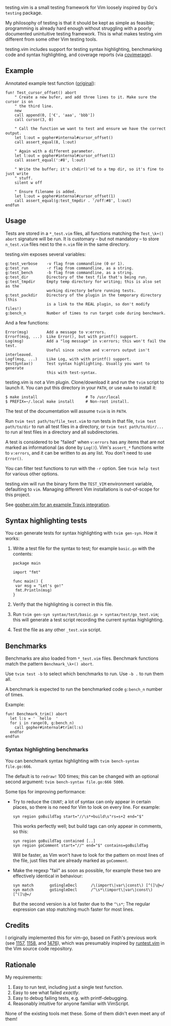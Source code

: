 testing.vim is a small testing framework for Vim loosely inspired by Go's
`testing` package.

My philosophy of testing is that it should be kept as simple as feasible;
programming is already hard enough without struggling with a poorly documented
unintuitive testing framework. This is what makes testing.vim different from
some other Vim testing tools.

testing.vim includes support for testing syntax highlighting, benchmarking code
and syntax highlighting, and coverage reports (via [covimerage][cov]).

Example
-------

Annotated example test function
([original](https://github.com/Carpetsmoker/gopher.vim/blob/acb9e38/autoload/gopher/internal_test.vim#L25-L39)):

```vim
fun! Test_cursor_offset() abort
	" Create a new bufer, and add three lines to it. Make sure the cursor is on
	" the third line.
	new
	call append(0, ['€', 'aaa', 'bbb'])
	call cursor(3, 0)

	" Call the function we want to test and ensure we have the correct output.
	let l:out = gopher#internal#cursor_offset()
	call assert_equal(8, l:out)

	" Again with a different parameter.
	let l:out = gopher#internal#cursor_offset(1)
	call assert_equal(':#8', l:out)

	" Write the buffer; it's chdir()'ed to a tmp dir, so it's fine to just write
	" stuff.
	silent w off

	" Ensure filename is added.
	let l:out = gopher#internal#cursor_offset(1)
	call assert_equal(g:test_tmpdir . '/off:#8', l:out)
endfun
```

Usage
-----

Tests are stored in a `*_test.vim` files, all functions matching the
`Test_\k+() abort` signature will be run.
It is customary – but not mandatory – to store `n_test.vim` files next to the
`n.vim` file in the same directory.

testing.vim exposes several variables:

	g:test_verbose    -v flag from commandline (0 or 1).
	g:test_run        -r flag from commandline, as a string.
	g:test_bench      -b flag from commandline, as a string.
	g:test_dir        Directory of the test file that's being run.
	g:test_tmpdir     Empty temp directory for writing; this is also set as the
	                  working directory before running tests.
	g:test_packdir    Directory of the plugin in the temporary directory (this
	                  is a link to the REAL plugin, so don't modify files!)
	g:bench_n         Number of times to run target code during benchmark.

And a few functions:

	Error(msg)        Add a message to v:errors.
	Errorf(msg, ...)  Like Error(), but with printf() support.
	Log(msg)          Add a "log message" in v:errors; this won't fail the test.
	                  Useful since :echom and v:errors output isn't interleaved.
	Logf(msg, ...)    Like Log, with with printf() support.
	TestSyntax()      Test syntax highlighting. Usually you want to generate
	                  this with test-syntax.

testing.vim is not a Vim plugin. Clone/download it and run the `tvim` script to
launch it. You can put this directory in your `PATH`, or use `make` to install
it:

	$ make install                     # To /usr/local
	$ PREFIX=~/.local make install     # Non-root install.

The test of the documentation will assume `tvim` is in `PATH`.

Run `tvim test path/to/file_test.vim` to run tests in that file, `tvim test
path/to/dir` to run all test files in a directory, or `tvim test
path/to/dir/...` to run al test files in a directory and all subdirectories.

A test is considered to be "failed" when `v:errors` has any items that are not
marked as informational (as done by `Log()`). Vim's `assert_*` functions write
to `v:errors`, and it can be written to as any list. You don't need to use
`Error()`.

You can filter test functions to run with the `-r` option. See `tvim help test`
for various other options.

testing.vim will run the binary form the `TEST_VIM` environment variable,
defaulting to `vim`. Managing different Vim installations is out-of-scope for
this project.

See [gopher.vim for an example Travis integration](https://github.com/Carpetsmoker/gopher.vim/blob/master/.travis.yml).

Syntax highlighting tests
-------------------------

You can generate tests for syntax highlighting with `tvim gen-syn`. How it
works:

1. Write a test file for the syntax to test; for example `basic.go` with the
   contents:

       package main

       import "fmt"

       func main() {
       	var msg = "Let's go!"
       	fmt.Println(msg)
       }

2. Verify that the highlighting is correct in this file.

3. Run `tvim gen-syn syntax/test/basic.go > syntax/test/go_test.vim`; this will
   generate a test script recording the current syntax highlighting.

4. Test the file as any other `_test.vim` script.

Benchmarks
----------

Benchmarks are also loaded from `*_test.vim` files. Benchmark functions match
the pattern `Benchmark_\k+() abort`.

Use `tvim test -b` to select which benchmarks to run. Use `-b .` to run them
all.

A benchmark is expected to run the benchmarked code `g:bench_n` number of times.

Example:

```vim
fun! Benchmark_trim() abort
  let l:s = '  hello  '
  for i in range(0, g:bench_n)
    call gopher#internal#trim(l:s)
  endfor
endfun
```

### Syntax highlighting benchmarks

You can benchmark syntax highlighting with `tvim bench-syntax file.go:666`.

The default is to `redraw!` 100 times; this can be changed with an optional
second argument: `tvim bench-syntax file.go:666 5000`.

Some tips for improving performance:

- Try to reduce the `COUNT`; a lot of syntax can only appear in certain places,
  so there is no need for Vim to look on every line. For example:

      syn region goBuildTag start="//\s*+build\s"rs=s+2 end="$"

  This works perfectly well; but build tags can only appear in comments, so
  this:

      syn region goBuildTag contained [..]
	  syn region goComment start="//" end="$" contains=goBuildTag

  Will be faster, as Vim won't have to look for the pattern on most lines of the
  file, just files that are already marked as `goComment`.

- Make the regexp "fail" as soon as possible, for example these two are
  effectively identical in behaviour:

      syn match       goSingleDecl      /\(import\|var\|const\) [^(]\@=/
      syn match       goSingleDecl      /^\s*\(import\|var\|const\) [^(]\@=/

  But the second version is a lot faster due to the `^\s*`; The regular
  expression can stop matching much faster for most lines.

Credits
-------

I originally implemented this for vim-go, based on Fatih's previous work (see
[1157][1157], [1158][1158], and [1476][1476]), which was presumably inspired by
[runtest.vim](https://github.com/vim/vim/blob/master/src/testdir/runtest.vim) in
the Vim source code repository.

Rationale
---------

My requirements:

1. Easy to run test, including just a single test function.
2. Easy to see what failed *exactly*.
3. Easy to debug failing tests, e.g. with printf-debugging.
4. Reasonably intuitive for anyone familiar with VimScript.

None of the existing tools met these. Some of them didn't even meet any of them!

[cov]: https://github.com/Vimjas/covimerage
[1157]: https://github.com/fatih/vim-go/pull/1157
[1158]: https://github.com/fatih/vim-go/pull/1158
[1476]: https://github.com/fatih/vim-go/pull/1476
